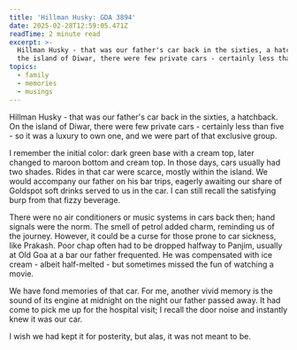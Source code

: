 ```yaml
---
title: 'Hillman Husky: GDA 3894'
date: 2025-02-28T12:59:05.471Z
readTime: 2 minute read
excerpt: >-
  Hillman Husky - that was our father's car back in the sixties, a hatchback. On
  the island of Diwar, there were few private cars - certainly less than ...
topics:
  - family
  - memories
  - musings
---
```

Hillman Husky - that was our father's car back in the sixties, a hatchback. On the island of Diwar, there were few private cars - certainly less than five - so it was a luxury to own one, and we were part of that exclusive group.
 
 I remember the initial color: dark green base with a cream top, later changed to maroon bottom and cream top. In those days, cars usually had two shades. Rides in that car were scarce, mostly within the island. We would accompany our father on his bar trips, eagerly awaiting our share of Goldspot soft drinks served to us in the car. I can still recall the satisfying burp from that fizzy beverage.
 
 There were no air conditioners or music systems in cars back then; hand signals were the norm. The smell of petrol added charm, reminding us of the journey. However, it could be a curse for those prone to car sickness, like Prakash. Poor chap often had to be dropped halfway to Panjim, usually at Old Goa at a bar our father frequented. He was compensated with ice cream - albeit half-melted - but sometimes missed the fun of watching a movie.
 
 We have fond memories of that car. For me, another vivid memory is the sound of its engine at midnight on the night our father passed away. It had come to pick me up for the hospital visit; I recall the door noise and instantly knew it was our car.
 
 I wish we had kept it for posterity, but alas, it was not meant to be.
